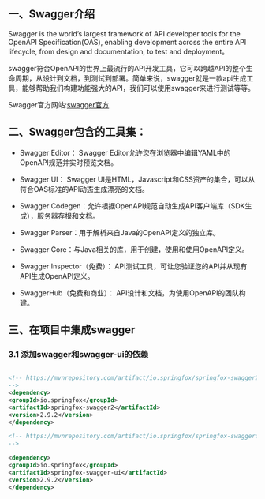 
## 一、Swagger介绍

Swagger is the world’s largest framework of API developer tools for the OpenAPI Specification(OAS), enabling development across the entire API lifecycle, from design and documentation, to test and deployment。

swagger符合OpenAPI的世界上最流行的API开发工具，它可以跨越API的整个生命周期，从设计到文档，到测试到部署。简单来说，swagger就是一款api生成工具，能够帮助我们构建功能强大的API，我们可以使用swagger来进行测试等等。

Swagger官方网站:[swagger官方](https://swagger.io/)

## 二、Swagger包含的工具集：

- Swagger Editor： Swagger Editor允许您在浏览器中编辑YAML中的OpenAPI规范并实时预览文档。

- Swagger UI： Swagger UI是HTML，Javascript和CSS资产的集合，可以从符合OAS标准的API动态生成漂亮的文档。

- Swagger Codegen：允许根据OpenAPI规范自动生成API客户端库（SDK生成），服务器存根和文档。

- Swagger Parser：用于解析来自Java的OpenAPI定义的独立库。

- Swagger Core：与Java相关的库，用于创建，使用和使用OpenAPI定义。

- Swagger Inspector（免费）： API测试工具，可让您验证您的API并从现有API生成OpenAPI定义。

- SwaggerHub（免费和商业）： API设计和文档，为使用OpenAPI的团队构建。

## 三、在项目中集成swagger

### 3.1 添加swagger和swagger-ui的依赖

```xml

<!-- https://mvnrepository.com/artifact/io.springfox/springfox-swagger2
-->
<dependency>
<groupId>io.springfox</groupId>
<artifactId>springfox-swagger2</artifactId>
<version>2.9.2</version>
</dependency>

<!-- https://mvnrepository.com/artifact/io.springfox/springfox-swaggerui
-->

<dependency>
<groupId>io.springfox</groupId>
<artifactId>springfox-swagger-ui</artifactId>
<version>2.9.2</version>
</dependency>


```